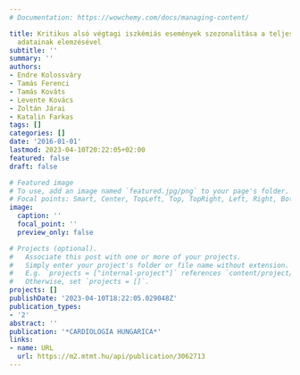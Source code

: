 ```yaml
---
# Documentation: https://wowchemy.com/docs/managing-content/

title: Kritikus alsó végtagi iszkémiás események szezonalitása a teljes magyar népesség
  adatainak elemzésével
subtitle: ''
summary: ''
authors:
- Endre Kolossváry
- Tamás Ferenci
- Tamás Kováts
- Levente Kovács
- Zoltán Járai
- Katalin Farkas
tags: []
categories: []
date: '2016-01-01'
lastmod: 2023-04-10T20:22:05+02:00
featured: false
draft: false

# Featured image
# To use, add an image named `featured.jpg/png` to your page's folder.
# Focal points: Smart, Center, TopLeft, Top, TopRight, Left, Right, BottomLeft, Bottom, BottomRight.
image:
  caption: ''
  focal_point: ''
  preview_only: false

# Projects (optional).
#   Associate this post with one or more of your projects.
#   Simply enter your project's folder or file name without extension.
#   E.g. `projects = ["internal-project"]` references `content/project/deep-learning/index.md`.
#   Otherwise, set `projects = []`.
projects: []
publishDate: '2023-04-10T18:22:05.029048Z'
publication_types:
- '2'
abstract: ''
publication: '*CARDIOLOGIA HUNGARICA*'
links:
- name: URL
  url: https://m2.mtmt.hu/api/publication/3062713
---
```


